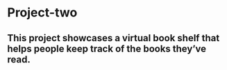 # Project-two

## This project showcases a virtual book shelf that helps people keep track of the books they’ve read. 